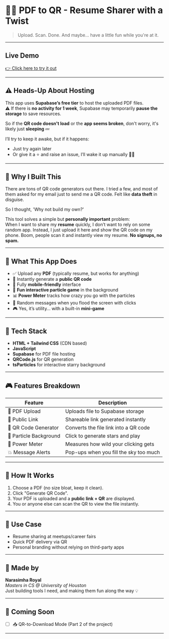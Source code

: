 # 📄✨ PDF to QR - Resume Sharer with a Twist

> Upload. Scan. Done. And maybe… have a little fun while you're at it.

---

## Live Demo  
[👉 Click here to try it out](https://pdf-to-qr.netlify.app/)  


---

## ⚠️ Heads-Up About Hosting

This app uses **Supabase’s free tier** to host the uploaded PDF files.  
⚠️ If there is **no activity for 1 week**, Supabase may temporarily **pause the storage** to save resources.

So if the **QR code doesn't load** or the **app seems broken**, don't worry, it's likely just **sleeping** 💤

I’ll try to keep it awake, but if it happens:
- Just try again later
- Or give it a ⭐ and raise an issue, I’ll wake it up manually 👨‍💻

---


## 🤔 Why I Built This

There are tons of QR code generators out there. I tried a few, and most of them asked for my email just to send me a QR code. Felt like **data theft** in disguise.

So I thought, 'Why not build my own?'

This tool solves a simple but **personally important** problem:  
When I want to share my **resume** quickly, I don’t want to rely on some random app. Instead, I just upload it here and show the QR code on my phone. Boom, people scan it and instantly view my resume. **No signups, no spam.**

---

## 🌟 What This App Does

- ✅ Upload any **PDF** (typically resume, but works for anything)
- 🔗 Instantly generate a **public QR code**
- 📱 Fully **mobile-friendly** interface
- 🌌 **Fun interactive particle game** in the background
- 📊 **Power Meter** tracks how crazy you go with the particles
- 💬 Random messages when you flood the screen with clicks
- 🎮 Yes, it’s utility… with a built-in **mini-game**

---

## 🧰 Tech Stack

- **HTML + Tailwind CSS** (CDN based)
- **JavaScript**
- **Supabase** for PDF file hosting
- **QRCode.js** for QR generation
- **tsParticles** for interactive starry background

---

## 🎮 Features Breakdown

| Feature                  | Description |
|--------------------------|-------------|
| 📄 PDF Upload            | Uploads file to Supabase storage |
| 📎 Public Link           | Shareable link generated instantly |
| 🔲 QR Code Generator     | Converts the file link into a QR code |
| 🌌 Particle Background   | Click to generate stars and play |
| 🚨 Power Meter           | Measures how wild your clicking gets |
| 💥 Message Alerts        | Pop-ups when you fill the sky too much |

---

## 🧪 How It Works

1. Choose a PDF (no size bloat, keep it clean).
2. Click "Generate QR Code".
3. Your PDF is uploaded and a **public link + QR** are displayed.
4. You or anyone else can scan the QR to view the file instantly.

---

## 📎 Use Case

- Resume sharing at meetups/career fairs
- Quick PDF delivery via QR
- Personal branding without relying on third-party apps

---

## 🙌 Made by

**Narasimha Royal**  
_Masters in CS @ University of Houston_  
Just building tools I need, and making them fun along the way 💡

---

## 🚀 Coming Soon

- [ ] 📥 QR-to-Download Mode (Part 2 of the project)


---


